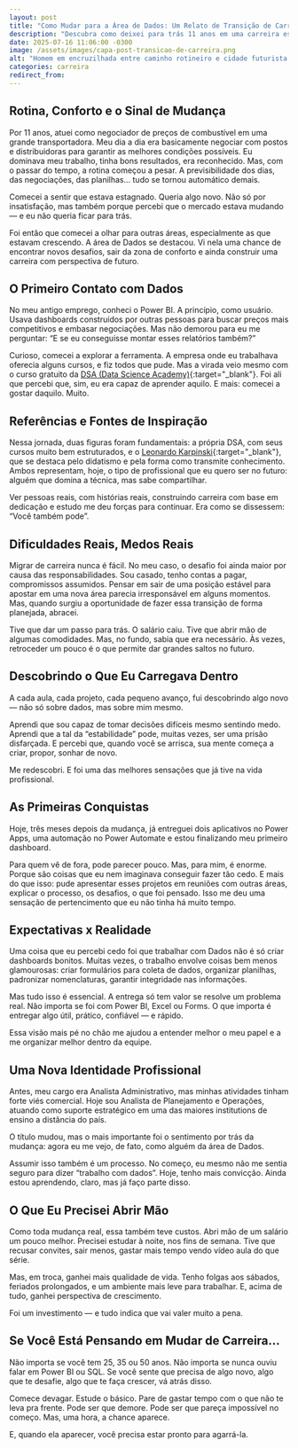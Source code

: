 ```yaml
---
layout: post
title: "Como Mudar para a Área de Dados: Um Relato de Transição de Carreira"
description: "Descubra como deixei para trás 11 anos em uma carreira estável para me reinventar na área de Dados. Compartilho os desafios, aprendizados e conquistas dos primeiros meses dessa mudança — um relato sincero para quem pensa em dar um novo rumo à vida profissional."
date: 2025-07-16 11:06:00 -0300
image: /assets/images/capa-post-transicao-de-carreira.png
alt: "Homem em encruzilhada entre caminho rotineiro e cidade futurista com símbolos de dados."
categories: carreira
redirect_from:
---
```


## Rotina, Conforto e o Sinal de Mudança
Por 11 anos, atuei como negociador de preços de combustível em uma grande transportadora. Meu dia a dia era basicamente negociar com postos e distribuidoras para garantir as melhores condições possíveis. Eu dominava meu trabalho, tinha bons resultados, era reconhecido. Mas, com o passar do tempo, a rotina começou a pesar. A previsibilidade dos dias, das negociações, das planilhas... tudo se tornou automático demais.

Comecei a sentir que estava estagnado. Queria algo novo. Não só por insatisfação, mas também porque percebi que o mercado estava mudando — e eu não queria ficar para trás.

Foi então que comecei a olhar para outras áreas, especialmente as que estavam crescendo. A área de Dados se destacou. Vi nela uma chance de encontrar novos desafios, sair da zona de conforto e ainda construir uma carreira com perspectiva de futuro.

## O Primeiro Contato com Dados
No meu antigo emprego, conheci o Power BI. A princípio, como usuário. Usava dashboards construídos por outras pessoas para buscar preços mais competitivos e embasar negociações. Mas não demorou para eu me perguntar: “E se eu conseguisse montar esses relatórios também?”

Curioso, comecei a explorar a ferramenta. A empresa onde eu trabalhava oferecia alguns cursos, e fiz todos que pude. Mas a virada veio mesmo com o curso gratuito da [DSA (Data Science Academy)](https://www.datascienceacademy.com.br/){:target="_blank"}. Foi ali que percebi que, sim, eu era capaz de aprender aquilo. E mais: comecei a gostar daquilo. Muito.

## Referências e Fontes de Inspiração
Nessa jornada, duas figuras foram fundamentais: a própria DSA, com seus cursos muito bem estruturados, e o [Leonardo Karpinski](https://bio.site/leokarpa){:target="_blank"}, que se destaca pelo didatismo e pela forma como transmite conhecimento. Ambos representam, hoje, o tipo de profissional que eu quero ser no futuro: alguém que domina a técnica, mas sabe compartilhar.

Ver pessoas reais, com histórias reais, construindo carreira com base em dedicação e estudo me deu forças para continuar. Era como se dissessem: “Você também pode”.

## Dificuldades Reais, Medos Reais
Migrar de carreira nunca é fácil. No meu caso, o desafio foi ainda maior por causa das responsabilidades. Sou casado, tenho contas a pagar, compromissos assumidos. Pensar em sair de uma posição estável para apostar em uma nova área parecia irresponsável em alguns momentos. Mas, quando surgiu a oportunidade de fazer essa transição de forma planejada, abracei.

Tive que dar um passo para trás. O salário caiu. Tive que abrir mão de algumas comodidades. Mas, no fundo, sabia que era necessário. Às vezes, retroceder um pouco é o que permite dar grandes saltos no futuro.

## Descobrindo o Que Eu Carregava Dentro
A cada aula, cada projeto, cada pequeno avanço, fui descobrindo algo novo — não só sobre dados, mas sobre mim mesmo.

Aprendi que sou capaz de tomar decisões difíceis mesmo sentindo medo. Aprendi que a tal da “estabilidade” pode, muitas vezes, ser uma prisão disfarçada. E percebi que, quando você se arrisca, sua mente começa a criar, propor, sonhar de novo.

Me redescobri. E foi uma das melhores sensações que já tive na vida profissional.

## As Primeiras Conquistas
Hoje, três meses depois da mudança, já entreguei dois aplicativos no Power Apps, uma automação no Power Automate e estou finalizando meu primeiro dashboard.

Para quem vê de fora, pode parecer pouco. Mas, para mim, é enorme. Porque são coisas que eu nem imaginava conseguir fazer tão cedo. E mais do que isso: pude apresentar esses projetos em reuniões com outras áreas, explicar o processo, os desafios, o que foi pensado. Isso me deu uma sensação de pertencimento que eu não tinha há muito tempo.

## Expectativas x Realidade
Uma coisa que eu percebi cedo foi que trabalhar com Dados não é só criar dashboards bonitos. Muitas vezes, o trabalho envolve coisas bem menos glamourosas: criar formulários para coleta de dados, organizar planilhas, padronizar nomenclaturas, garantir integridade nas informações.

Mas tudo isso é essencial. A entrega só tem valor se resolve um problema real. Não importa se foi com Power BI, Excel ou Forms. O que importa é entregar algo útil, prático, confiável — e rápido.

Essa visão mais pé no chão me ajudou a entender melhor o meu papel e a me organizar melhor dentro da equipe.

## Uma Nova Identidade Profissional
Antes, meu cargo era Analista Administrativo, mas minhas atividades tinham forte viés comercial. Hoje sou Analista de Planejamento e Operações, atuando como suporte estratégico em uma das maiores institutions de ensino a distância do país.

O título mudou, mas o mais importante foi o sentimento por trás da mudança: agora eu me vejo, de fato, como alguém da área de Dados.

Assumir isso também é um processo. No começo, eu mesmo não me sentia seguro para dizer “trabalho com dados”. Hoje, tenho mais convicção. Ainda estou aprendendo, claro, mas já faço parte disso.

## O Que Eu Precisei Abrir Mão
Como toda mudança real, essa também teve custos. Abri mão de um salário um pouco melhor. Precisei estudar à noite, nos fins de semana. Tive que recusar convites, sair menos, gastar mais tempo vendo vídeo aula do que série.

Mas, em troca, ganhei mais qualidade de vida. Tenho folgas aos sábados, feriados prolongados, e um ambiente mais leve para trabalhar. E, acima de tudo, ganhei perspectiva de crescimento.

Foi um investimento — e tudo indica que vai valer muito a pena.

## Se Você Está Pensando em Mudar de Carreira...
Não importa se você tem 25, 35 ou 50 anos. Não importa se nunca ouviu falar em Power BI ou SQL. Se você sente que precisa de algo novo, algo que te desafie, algo que te faça crescer, vá atrás disso.

Comece devagar. Estude o básico. Pare de gastar tempo com o que não te leva pra frente. Pode ser que demore. Pode ser que pareça impossível no começo. Mas, uma hora, a chance aparece.

E, quando ela aparecer, você precisa estar pronto para agarrá-la.